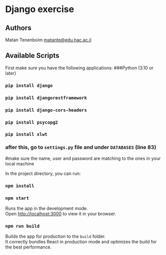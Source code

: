 # Django exercise

## Authors
Matan Tenenboim matante@edu.hac.ac.il

## Available Scripts
First make sure you have the following applications:
###Python (3.10 or later)

### `pip install django`

### `pip install djangorestframework`

### `pip install django-cors-headers`

### `pip install psycopg2`

### `pip install xlwt`

### after this, go to `settings.py` file and under `DATABASES` (line 83) 

#make sure the name, user and password are matching to the ones in your local machine 

In the project directory, you can run:
### `npm install`
### `npm start`

Runs the app in the development mode.\
Open [http://localhost:3000](http://localhost:3000) to view it in your browser.

### `npm run build`

Builds the app for production to the `build` folder.\
It correctly bundles React in production mode and optimizes the build for the best performance.

